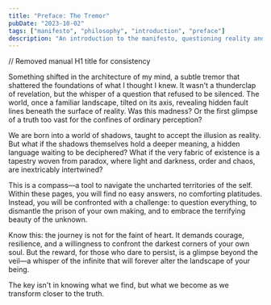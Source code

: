 ```yaml
---
title: "Preface: The Tremor"
pubDate: "2023-10-02"
tags: ["manifesto", "philosophy", "introduction", "preface"]
description: "An introduction to the manifesto, questioning reality and embracing the unknown journey of self-discovery."
---
```


// Removed manual H1 title for consistency

Something shifted in the architecture of my mind, a subtle tremor that shattered the foundations of what I thought I knew. It wasn't a thunderclap of revelation, but the whisper of a question that refused to be silenced. The world, once a familiar landscape, tilted on its axis, revealing hidden fault lines beneath the surface of reality. Was this madness? Or the first glimpse of a truth too vast for the confines of ordinary perception?

We are born into a world of shadows, taught to accept the illusion as reality. But what if the shadows themselves hold a deeper meaning, a hidden language waiting to be deciphered? What if the very fabric of existence is a tapestry woven from paradox, where light and darkness, order and chaos, are inextricably intertwined?

This is a compass—a tool to navigate the uncharted territories of the self. Within these pages, you will find no easy answers, no comforting platitudes. Instead, you will be confronted with a challenge: to question everything, to dismantle the prison of your own making, and to embrace the terrifying beauty of the unknown.

Know this: the journey is not for the faint of heart. It demands courage, resilience, and a willingness to confront the darkest corners of your own soul. But the reward, for those who dare to persist, is a glimpse beyond the veil—a whisper of the infinite that will forever alter the landscape of your being.

The key isn't in knowing what we find, but what we become as we transform closer to the truth.
